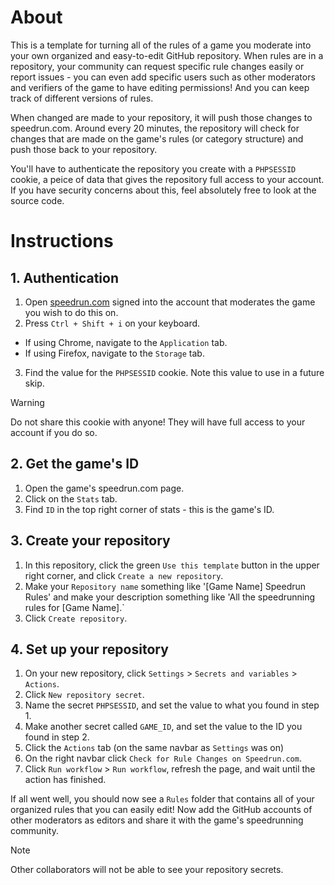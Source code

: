 # About

This is a template for turning all of the rules of a game you moderate into your own organized and easy-to-edit GitHub repository. When rules are in a repository, your community can request specific rule changes easily or report issues - you can even add specific users such as other moderators and verifiers of the game to have editing permissions! And you can keep track of different versions of rules.

When changed are made to your repository, it will push those changes to speedrun.com. Around every 20 minutes, the repository will check for changes that are made on the game's rules (or category structure) and push those back to your repository.

You'll have to authenticate the repository you create with a `PHPSESSID` cookie, a peice of data that gives the repository full access to your account. If you have security concerns about this, feel absolutely free to look at the source code.

# Instructions

## 1. Authentication

1. Open [speedrun.com](https://www.speedrun.com/) signed into the account that moderates the game you wish to do this on.
2. Press `Ctrl + Shift + i` on your keyboard.

- If using Chrome, navigate to the `Application` tab.
- If using Firefox, navigate to the `Storage` tab.

3. Find the value for the `PHPSESSID` cookie. Note this value to use in a future skip.

> [!WARNING]
> Do not share this cookie with anyone! They will have full access to your account if you do so.

## 2. Get the game's ID

1. Open the game's speedrun.com page.
2. Click on the `Stats` tab.
3. Find `ID` in the top right corner of stats - this is the game's ID.

## 3. Create your repository

1. In this repository, click the green `Use this template` button in the upper right corner, and click `Create a new repository`.
2. Make your `Repository name` something like '[Game Name] Speedrun Rules' and make your description something like 'All the speedrunning rules for [Game Name].`
3. Click `Create repository`.

## 4. Set up your repository

1. On your new repository, click `Settings` > `Secrets and variables` > `Actions`.
2. Click `New repository secret`.
3. Name the secret `PHPSESSID`, and set the value to what you found in step 1.
4. Make another secret called `GAME_ID`, and set the value to the ID you found in step 2.
5. Click the `Actions` tab (on the same navbar as `Settings` was on)
6. On the right navbar click `Check for Rule Changes on Speedrun.com`.
7. Click `Run workflow` > `Run workflow`, refresh the page, and wait until the action has finished.

If all went well, you should now see a `Rules` folder that contains all of your organized rules that you can easily edit! Now add the GitHub accounts of other moderators as editors and share it with the game's speedrunning community.

> [!NOTE]
> Other collaborators will not be able to see your repository secrets.